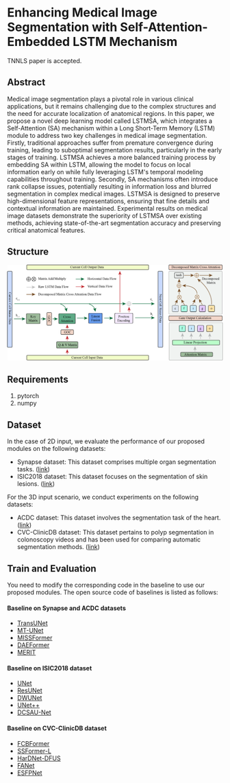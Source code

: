 # Enhancing Medical Image Segmentation with Self-Attention-Embedded LSTM Mechanism

TNNLS paper is accepted.

## Abstract

Medical image segmentation plays a pivotal role in various clinical applications, but it remains challenging due to the complex structures and the need for accurate localization of anatomical regions. In this paper, we propose a novel deep learning model called LSTMSA, which integrates a Self-Attention (SA) mechanism within a Long Short-Term Memory (LSTM) module to address two key challenges in medical image segmentation. Firstly, traditional approaches suffer from premature convergence during training, leading to suboptimal segmentation results, particularly in the early stages of training. LSTMSA achieves a more balanced training process by embedding SA within LSTM, allowing the model to focus on local information early on while fully leveraging LSTM's temporal modeling capabilities throughout training. Secondly, SA mechanisms often introduce rank collapse issues, potentially resulting in information loss and blurred segmentation in complex medical images. LSTMSA is designed to preserve high-dimensional feature representations, ensuring that fine details and contextual information are maintained. Experimental results on medical image datasets demonstrate the superiority of LSTMSA over existing methods, achieving state-of-the-art segmentation accuracy and preserving critical anatomical features.

## Structure

![Two modules of deeply fusing LSTM and SA proposed in the paper](module_white.png)

## Requirements

1. pytorch
2. numpy

## Dataset

In the case of 2D input, we evaluate the performance of our proposed modules on the following datasets:

* Synapse dataset: This dataset comprises multiple organ segmentation tasks. ([link](https://www.synapse.org/\#!Synapse:syn3193805/wiki/217789))
* ISIC2018 dataset: This dataset focuses on the segmentation of skin lesions. ([link](https://challenge.isic-archive.com/landing/2018/))

For the 3D input scenario, we conduct experiments on the following datasets:

* ACDC dataset: This dataset involves the segmentation task of the heart. ([link](https://www.creatis.insa-lyon.fr/Challenge/acdc/))
* CVC-ClinicDB dataset: This dataset pertains to polyp segmentation in colonoscopy videos and has been used for comparing automatic segmentation methods. ([link](https://polyp.grand-challenge.org/CVCClinicDB/))

## Train and Evaluation

You need to modify the corresponding code in the baseline to use our proposed modules.
The open source code of baselines is listed as follows:

#### Baseline on Synapse and ACDC datasets

* [TransUNet](https://github.com/Beckschen/TransUNet)
* [MT-UNet](https://github.com/Dootmaan/MT-UNet)
* [MISSFormer](https://github.com/ZhifangDeng/MISSFormer)
* [DAEFormer](https://github.com/mindflow-institue/DAEFormer)
* [MERIT](https://github.com/SLDGroup/MERIT)

#### Baseline on ISIC2018 dataset

* [UNet](https://github.com/TomAndHelen/UNet_Family)
* [ResUNet](https://github.com/TomAndHelen/UNet_Family)
* [DWUNet](https://github.com/TomAndHelen/UNet_Family)
* [UNet++](https://github.com/TomAndHelen/UNet_Family)
* [DCSAU-Net](https://github.com/xq141839/DCSAU-Net)

#### Baseline on CVC-ClinicDB dataset

* [FCBFormer](https://github.com/ESandML/FCBFormer)
* [SSFormer-L](https://github.com/Qiming-Huang/ssformer)
* [HarDNet-DFUS](https://github.com/YuWenLo/HarDNet-DFUS)
* [FANet](https://github.com/feinanshan/FANet)
* [ESFPNet](https://github.com/dumyCq/ESFPNet)
